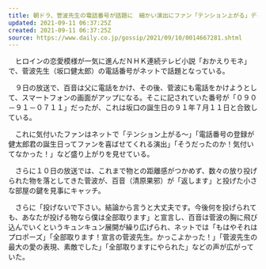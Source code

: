 ```yaml
---
title: 朝ドラ、菅波先生の電話番号が話題に　細かい演出にファン「テンション上がる」デイリースポーツ online
updated: 2021-09-11 06:37:25Z
created: 2021-09-11 06:37:25Z
source: https://www.daily.co.jp/gossip/2021/09/10/0014667281.shtml
---
```


　ヒロインの恋愛模様が一気に進んだＮＨＫ連続テレビ小説「おかえりモネ」で、菅波先生（坂口健太郎）の電話番号がネットで話題となっている。

　９日の放送で、百音は父に電話をかけ、その後、菅波にも電話をかけようとして、スマートフォンの画面がアップになる。そこに記されていた番号が「０９０－９１－０７１１」だったが、これは坂口の誕生日の９１年７月１１日と合致している。

　これに気付いたファンはネットで「テンション上がる～」「電話番号の登録が健太郎君の誕生日ってファンを喜ばせてくれる演出」「そうだったのか！気付いてなかった！」など盛り上がりを見せている。

　さらに１０日の放送では、これまで物との距離感がつかめず、数々の放り投げられた物を落としてきた菅波が、百音（清原果邪）が「返します」と投げた小さな部屋の鍵を見事にキャッチ。

　さらに「投げないで下さい。結論から言うと大丈夫です。今後何を投げられても、あなたが投げる物なら僕は全部取ります」と宣言し、百音は菅波の胸に飛び込んでいくというキュンキュン展開が繰り広げられ、ネットでは「もはやそれはプロポーズ」「全部取ります！宣言の菅波先生。かっこよかった！」「菅波先生の最大の愛の表現、素敵でした」「全部取りますにやられた」などの声が広がっていた。